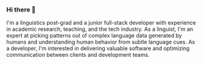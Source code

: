 ### Hi there 👋

I'm a linguistics post-grad and a junior full-stack developer with experience in academic research, teaching, and the tech industry. As a linguist, I'm an expert at picking patterns out of complex language data generated by humans and understanding human behavior from subtle language cues. As a developer, I'm interested in delivering valuable software and optimizing communication between clients and development teams.

<!--
**dafnepalu/dafnepalu** is a ✨ _special_ ✨ repository because its `README.md` (this file) appears on your GitHub profile.

Here are some ideas to get you started:

- 🔭 I’m currently working on ...
- 🌱 I’m currently learning ...
- 👯 I’m looking to collaborate on ...
- 🤔 I’m looking for help with ...
- 💬 Ask me about ...
- 📫 How to reach me: ...
- 😄 Pronouns: ...
- ⚡ Fun fact: ...
-->
